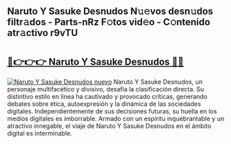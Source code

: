 ## Naruto Y Sasuke Desnudos N𝚞𝚎vos desn𝚞dos filtr𝚊dos - Parts-nRz F𝚘tos vid𝚎o - C𝚘ntenido atr𝚊ctivo r9vTU

# <h2><a href="http://mbbfm09.tromn.icu/?c=Naruto+Y+Sasuke+Desnudos">🔗👉👉👉 Naruto Y Sasuke Desnudos 🔗🔗</a></h2>

[![Naruto Y Sasuke Desnudos nuevo](https://i.imgur.com/pEAQMta.gif)](http://mbbfm09.tromn.icu/?c=Naruto+Y+Sasuke+Desnudos)
Naruto Y Sasuke Desnudos, un personaje multifacético y divisivo, desafía la clasificación directa. Su distintivo estilo en línea ha cautivado y provocado críticas, generando debates sobre ética, autoexpresión y la dinámica de las sociedades digitales. Independientemente de sus decisiones futuras, su huella en los medios digitales es imborrable. Armado con un espíritu inquebrantable y un atractivo innegable, el viaje de Naruto Y Sasuke Desnudos en el ámbito digital es interminable.

